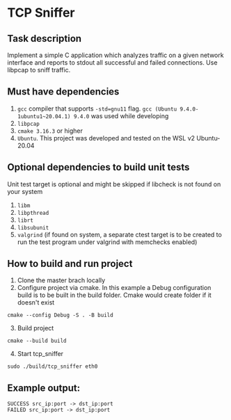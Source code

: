 # TCP Sniffer
## Task description
Implement a simple C application which analyzes traffic on a given network interface and reports to stdout all successful and failed connections.
Use libpcap to sniff traffic.

## Must have dependencies
1. `gcc` compiler that supports `-std=gnu11` flag. 
`gcc (Ubuntu 9.4.0-1ubuntu1~20.04.1) 9.4.0` was used while developing
2. `libpcap`
3. `cmake 3.16.3` or higher
4. `Ubuntu`. This project was developed and tested on the WSL v2 Ubuntu-20.04  

## Optional dependencies to build unit tests
Unit test target is optional and might be skipped if libcheck is not found on your system
1. `libm`
2. `libpthread`
3. `librt`
4. `libsubunit`
5. `valgrind` (if found on system, a separate ctest target is to be created to run the test program under valgrind with memchecks enabled)

## How to build and run project
1. Clone the master brach locally
2. Configure project via cmake.
In this example a Debug configuration build is to be built in the build folder.
Cmake would create folder if it doesn't exist
```
cmake --config Debug -S . -B build
```
3. Build project
```
cmake --build build
```
4. Start tcp_sniffer
```
sudo ./build/tcp_sniffer eth0
```

## Example output:
```
SUCCESS src_ip:port -> dst_ip:port
FAILED src_ip:port -> dst_ip:port
```

